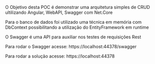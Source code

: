 O Objetivo desta POC é demonstrar uma arquitetura simples de CRUD ultilizando Angular, WebAPI, Swagger com Net.Core

Para o banco de dados foi utilizado uma técnica em memória com DbContext possibilitando a utilização do EntityFramework em runtime

O Swagger é uma API para auxiliar nos testes de requisições Rest

Para rodar o Swagger acesse: https://localhost:44378/swagger

Para rodar a solução acesse: https://localhost:44378
